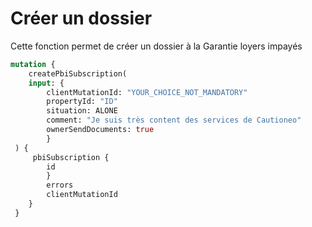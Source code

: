 # Créer un dossier

Cette fonction permet de créer un dossier à la Garantie loyers impayés

```graphql
mutation {
    createPbiSubscription(
    input: {
        clientMutationId: "YOUR_CHOICE_NOT_MANDATORY"
        propertyId: "ID"
        situation: ALONE
        comment: "Je suis très content des services de Cautioneo"
        ownerSendDocuments: true
        }
 ) { 
     pbiSubscription {
        id 
        }
        errors
        clientMutationId
    }
 }
```
